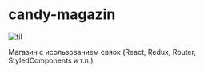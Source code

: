 # candy-magazin

![til](./candy.gif)

Магазин с исользованием свяок (React, Redux, Router, StyledComponents и т.п.)
